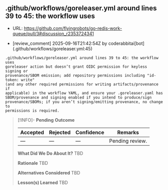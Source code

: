 ## .github/workflows/goreleaser.yml around lines 39 to 45: the workflow uses

- URL: https://github.com/flyingrobots/go-redis-work-queue/pull/3#discussion_r2353724341

- [review_comment] 2025-09-16T21:42:54Z by coderabbitai[bot] (.github/workflows/goreleaser.yml:45)

```text
.github/workflows/goreleaser.yml around lines 39 to 45: the workflow uses
goreleaser action but doesn’t grant OIDC permission for keyless signing or
provenance/SBOM emission; add repository permissions including "id-token: write"
(and any other required permissions for writing artifacts/provenance if
applicable) in the workflow YAML, and ensure your .goreleaser.yaml has
SBOM/provenance and signing enabled if you intend to produce/sign
provenance/SBOMs; if you aren’t signing/emitting provenance, no change to
permissions is required.
```

> [!INFO]- **Pending**
> **Outcome**
> 
> | Accepted | Rejected | Confidence | Remarks |
> |----------|----------|------------|---------|
> | — | — | — | Pending review. |
>
> **What Did We Do About It?**
> TBD
>
> **Rationale**
> TBD
>
> **Alternatives Considered**
> TBD
>
> **Lesson(s) Learned**
> TBD
